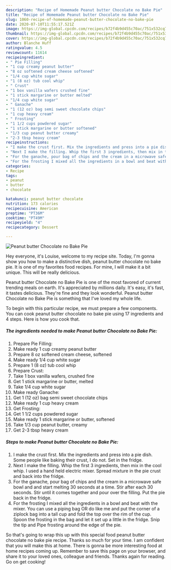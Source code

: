 ```yaml
---
description: "Recipe of Homemade Peanut butter Chocolate no Bake Pie"
title: "Recipe of Homemade Peanut butter Chocolate no Bake Pie"
slug: 1060-recipe-of-homemade-peanut-butter-chocolate-no-bake-pie
date: 2020-07-10T11:55:17.521Z
image: https://img-global.cpcdn.com/recipes/b72f4b9d455c70ac/751x532cq70/peanut-butter-chocolate-no-bake-pie-recipe-main-photo.jpg
thumbnail: https://img-global.cpcdn.com/recipes/b72f4b9d455c70ac/751x532cq70/peanut-butter-chocolate-no-bake-pie-recipe-main-photo.jpg
cover: https://img-global.cpcdn.com/recipes/b72f4b9d455c70ac/751x532cq70/peanut-butter-chocolate-no-bake-pie-recipe-main-photo.jpg
author: Blanche Huff
ratingvalue: 4.5
reviewcount: 11614
recipeingredient:
- " Pie Filling"
- "1 cup creamy peanut butter"
- "8 oz softened cream cheese softened"
- "1/4 cup white sugar"
- "1 (8 oz) tub cool whip"
- " Crust"
- "1 box vanilla wafers crushed fine"
- "1 stick margarine or butter melted"
- "1/4 cup white sugar"
- " Ganache"
- "1 (12 oz) bag semi sweet chocolate chips"
- "1 cup heavy cream"
- " Frosting"
- "1 1/2 cups powdered sugar"
- "1 stick margarine or butter softened"
- "1/3 cup peanut butter creamy"
- "2-3 tbsp heavy cream"
recipeinstructions:
- "I make the crust first. Mix the ingredients and press into a pie dish. Some people like baking their crust, I do not. Set in the fridge."
- "Next I make the filling. Whip the first 3 ingredients, then mix in the cool whip. I used a hand held electric mixer. Spread mixture in the pie crust and back into the fridge."
- "For the ganache, pour bag of chips and the cream in a microwave safe bowl and and start melting 30 seconds at a time. Stir after each 30 seconds. Stir until it comes together and pour over the filling. Put the pie back in the fridge."
- "For the frosting I mixed all the ingredients in a bowl and beat with the mixer. You can use a piping bag OR do like me and put the corner of a ziplock bag into a tall cup and fold the top over the rim of the cup. Spoon the frosting in the bag and let it set up a little in the fridge. Snip the tip and Pipe frosting around the edge of the pie."
categories:
- Recipe
tags:
- peanut
- butter
- chocolate

katakunci: peanut butter chocolate 
nutrition: 173 calories
recipecuisine: American
preptime: "PT36M"
cooktime: "PT49M"
recipeyield: "4"
recipecategory: Dessert

---
```



![Peanut butter Chocolate no Bake Pie](https://img-global.cpcdn.com/recipes/b72f4b9d455c70ac/751x532cq70/peanut-butter-chocolate-no-bake-pie-recipe-main-photo.jpg)

Hey everyone, it's Louise, welcome to my recipe site. Today, I'm gonna show you how to make a distinctive dish, peanut butter chocolate no bake pie. It is one of my favorites food recipes. For mine, I will make it a bit unique. This will be really delicious.



Peanut butter Chocolate no Bake Pie is one of the most favored of current trending meals on earth. It's appreciated by millions daily. It's easy, it's fast, it tastes delicious. They're fine and they look wonderful. Peanut butter Chocolate no Bake Pie is something that I've loved my whole life.


To begin with this particular recipe, we must prepare a few components. You can cook peanut butter chocolate no bake pie using 17 ingredients and 4 steps. Here is how you cook that.

<!--inarticleads1-->

##### The ingredients needed to make Peanut butter Chocolate no Bake Pie:

1. Prepare  Pie Filling:
1. Make ready 1 cup creamy peanut butter
1. Prepare 8 oz softened cream cheese, softened
1. Make ready 1/4 cup white sugar
1. Prepare 1 (8 oz) tub cool whip
1. Prepare  Crust:
1. Take 1 box vanilla wafers, crushed fine
1. Get 1 stick margarine or butter, melted
1. Take 1/4 cup white sugar
1. Make ready  Ganache:
1. Get 1 (12 oz) bag semi sweet chocolate chips
1. Make ready 1 cup heavy cream
1. Get  Frosting:
1. Get 1 1/2 cups powdered sugar
1. Make ready 1 stick margarine or butter, softened
1. Take 1/3 cup peanut butter, creamy
1. Get 2-3 tbsp heavy cream




<!--inarticleads2-->

##### Steps to make Peanut butter Chocolate no Bake Pie:

1. I make the crust first. Mix the ingredients and press into a pie dish. Some people like baking their crust, I do not. Set in the fridge.
1. Next I make the filling. Whip the first 3 ingredients, then mix in the cool whip. I used a hand held electric mixer. Spread mixture in the pie crust and back into the fridge.
1. For the ganache, pour bag of chips and the cream in a microwave safe bowl and and start melting 30 seconds at a time. Stir after each 30 seconds. Stir until it comes together and pour over the filling. Put the pie back in the fridge.
1. For the frosting I mixed all the ingredients in a bowl and beat with the mixer. You can use a piping bag OR do like me and put the corner of a ziplock bag into a tall cup and fold the top over the rim of the cup. Spoon the frosting in the bag and let it set up a little in the fridge. Snip the tip and Pipe frosting around the edge of the pie.




So that's going to wrap this up with this special food peanut butter chocolate no bake pie recipe. Thanks so much for your time. I am confident that you will make this at home. There is gonna be more interesting food at home recipes coming up. Remember to save this page on your browser, and share it to your loved ones, colleague and friends. Thanks again for reading. Go on get cooking!
